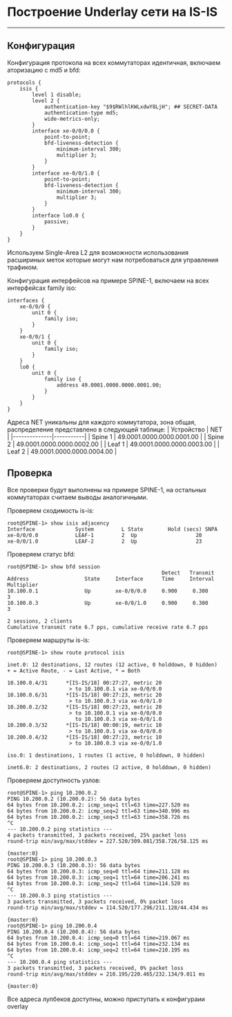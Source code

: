 # Построение Underlay сети на IS-IS
---
## Конфигурация

Конфигурация протокола на всех коммутаторах идентичная, включаем аторизацию с md5 и bfd:
```
protocols {
    isis {
        level 1 disable;
        level 2 {
            authentication-key "$9$RWlhlKWLxdwY8LjH"; ## SECRET-DATA
            authentication-type md5;
            wide-metrics-only;
        }
        interface xe-0/0/0.0 {
            point-to-point;
            bfd-liveness-detection {
                minimum-interval 300;
                multiplier 3;
            }
        }
        interface xe-0/0/1.0 {
            point-to-point;
            bfd-liveness-detection {
                minimum-interval 300;
                multiplier 3;
            }
        }
        interface lo0.0 {
            passive;
        }
    }                                   
}
```
Используем Single-Area L2 для возможности использования расшириных меток которые могут нам потребоваться для управления трафиком.

Конфигурация интерфейсов на примере SPINE-1, включаем на всех интерфейсах family iso:
```
interfaces {                            
    xe-0/0/0 {
        unit 0 {
            family iso;
        }
    }
    xe-0/0/1 {
        unit 0 {
            family iso;
        }
    }
    lo0 {
        unit 0 {
            family iso {
                address 49.0001.0000.0000.0001.00;
            }
        }
    }
}
```
Адреса NET уникальны для каждого коммутатора, зона общая, распределение представлено в следующей таблице:
| Устройство   | NET |
|--------------|-----------|
| Spine 1      | 49.0001.0000.0000.0001.00 |
| Spine 2      | 49.0001.0000.0000.0002.00 |
| Leaf 1       | 49.0001.0000.0000.0003.00 |
| Leaf 2       | 49.0001.0000.0000.0004.00 |


## Проверка

Все проверки будут выполнены на примере SPINE-1, на остальных коммутаторах считаем выводы аналогичными.

Проверяем сходимость is-is:
```
root@SPINE-1> show isis adjacency 
Interface             System         L State        Hold (secs) SNPA
xe-0/0/0.0            LEAF-1         2  Up                   20
xe-0/0/1.0            LEAF-2         2  Up                   23
```
Проверяем статус bfd:
```
root@SPINE-1> show bfd session 
                                                  Detect   Transmit
Address                  State     Interface      Time     Interval  Multiplier
10.100.0.1               Up        xe-0/0/0.0     0.900     0.300        3   
10.100.0.3               Up        xe-0/0/1.0     0.900     0.300        3

2 sessions, 2 clients
Cumulative transmit rate 6.7 pps, cumulative receive rate 6.7 pps
```

Проверяем маршруты is-is:
```
root@SPINE-1> show route protocol isis 

inet.0: 12 destinations, 12 routes (12 active, 0 holddown, 0 hidden)
+ = Active Route, - = Last Active, * = Both

10.100.0.4/31      *[IS-IS/18] 00:27:27, metric 20
                    > to 10.100.0.1 via xe-0/0/0.0
10.100.0.6/31      *[IS-IS/18] 00:27:23, metric 20
                    > to 10.100.0.3 via xe-0/0/1.0
10.200.0.2/32      *[IS-IS/18] 00:27:23, metric 20
                    > to 10.100.0.1 via xe-0/0/0.0
                      to 10.100.0.3 via xe-0/0/1.0
10.200.0.3/32      *[IS-IS/18] 00:00:19, metric 10
                    > to 10.100.0.1 via xe-0/0/0.0
10.200.0.4/32      *[IS-IS/18] 00:27:23, metric 10
                    > to 10.100.0.3 via xe-0/0/1.0

iso.0: 1 destinations, 1 routes (1 active, 0 holddown, 0 hidden)

inet6.0: 2 destinations, 2 routes (2 active, 0 holddown, 0 hidden)
```

Проверяем доступность узлов:
```
root@SPINE-1> ping 10.200.0.2 
PING 10.200.0.2 (10.200.0.2): 56 data bytes
64 bytes from 10.200.0.2: icmp_seq=1 ttl=63 time=227.520 ms
64 bytes from 10.200.0.2: icmp_seq=2 ttl=63 time=340.996 ms
64 bytes from 10.200.0.2: icmp_seq=3 ttl=63 time=358.726 ms
^C
--- 10.200.0.2 ping statistics ---
4 packets transmitted, 3 packets received, 25% packet loss
round-trip min/avg/max/stddev = 227.520/309.081/358.726/58.125 ms

{master:0}
root@SPINE-1> ping 10.200.0.3    
PING 10.200.0.3 (10.200.0.3): 56 data bytes
64 bytes from 10.200.0.3: icmp_seq=0 ttl=64 time=211.128 ms
64 bytes from 10.200.0.3: icmp_seq=1 ttl=64 time=206.241 ms
64 bytes from 10.200.0.3: icmp_seq=2 ttl=64 time=114.520 ms
^C
--- 10.200.0.3 ping statistics ---
3 packets transmitted, 3 packets received, 0% packet loss
round-trip min/avg/max/stddev = 114.520/177.296/211.128/44.434 ms

{master:0}
root@SPINE-1> ping 10.200.0.4    
PING 10.200.0.4 (10.200.0.4): 56 data bytes
64 bytes from 10.200.0.4: icmp_seq=0 ttl=64 time=219.067 ms
64 bytes from 10.200.0.4: icmp_seq=1 ttl=64 time=232.134 ms
64 bytes from 10.200.0.4: icmp_seq=2 ttl=64 time=210.195 ms
^C
--- 10.200.0.4 ping statistics ---
3 packets transmitted, 3 packets received, 0% packet loss
round-trip min/avg/max/stddev = 210.195/220.465/232.134/9.011 ms

{master:0}
```

Все адреса лупбеков доступны, можно приступать к конфигураии overlay
